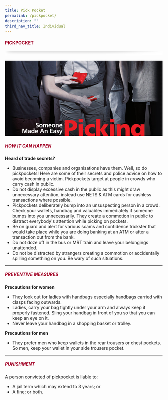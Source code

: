 ```yaml
---
title: Pick Pocket
permalink: /pickpocket/
description: ""
third_nav_title: Individual
---
```

#### <font style="color:#a20427;">PICKPOCKET</font>

![](/images/About/header-border.png)

![](/images/Crime/pickpocket.jpg)

##### <font style="color:#a20427;">HOW IT CAN HAPPEN</font>

**Heard of trade secrets?**

* Businesses, companies and organisations have them. Well, so do pickpockets! Here are some of their secrets and police advice on how to avoid becoming a victim. Pickpockets target at people in crowds who carry cash in public.
* Do not display excessive cash in the public as this might draw unnecessary attention, instead use NETS &amp; ATM cards for cashless transactions where possible.
* Pickpockets deliberately bump into an unsuspecting person in a crowd. Check your wallets, handbag and valuables immediately if someone bumps into you unnecessarily. They create a commotion in public to distract everybody's attention while picking on pockets.
* Be on guard and alert for various scams and confidence trickster that would take place while you are doing banking at an ATM or after a transaction out from the bank.
* Do not doze off in the bus or MRT train and leave your belongings unattended.
* Do not be distracted by strangers creating a commotion or accidentally spilling something on you. Be wary of such situations.

<hr>

##### <font style="color:#a20427;">PREVENTIVE MEASURES</font>

**Precautions for women**

* They look out for ladies with handbags especially handbags carried with clasps facing outwards.
* Ladies, carry your bag tightly under your arm and always keep it properly fastened. Sling your handbag in front of you so that you can keep an eye on it.
* Never leave your handbag in a shopping basket or trolley.

**Precautions for men**
* They prefer men who keep wallets in the rear trousers or chest pockets. So men, keep your wallet in your side trousers pocket.

<hr>

##### <font style="color:#a20427;">PUNISHMENT</font>

A person convicted of pickpocket is liable to:

* A jail term which may extend to 3 years; or
* A fine; or both.